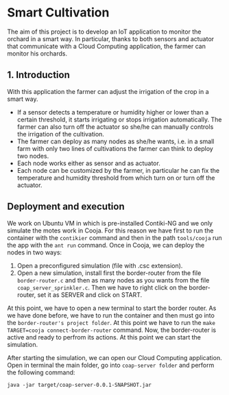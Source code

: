 # Smart Cultivation

The aim of this project is to develop an IoT application to monitor the orchard in a smart way. In particular, thanks to both sensors and actuator that communicate with a Cloud Computing application, the farmer can monitor his orchards.

## 1. Introduction

With this application the farmer can adjust the irrigation of the crop in a smart way. 
- If a sensor detects a temperature or humidity higher or lower than a certain threshold, it starts irrigating or stops irrigation automatically. The farmer can also turn off the actuator so she/he can manually controls the irrigation of the cultivation.
- The farmer can deploy as many nodes as she/he wants, i.e. in a small farm with only two lines of cultivations the farmer can think to deploy two nodes. 
- Each node works either as sensor and as actuator.
- Each node can be customized by the farmer, in particular he can fix the temperature and humidity threshold from which turn on or turn off the actuator.

## Deployment and execution

We work on Ubuntu VM in which is pre-installed Contiki-NG and we only simulate the motes work in Cooja. For this reason we have first to run the container with the `contikier` command and then in the path `tools/cooja` run the app with the `ant run` command. Once in Cooja, we can deploy the nodes in two ways:
1. Open a preconfigured simulation (file with .csc extension).
2. Open a new simulation, install first the border-router from the file `border-router.c` and then as many nodes as you wants from the file `coap_server_sprinkler.c`. Then we have to right click on the border-router, set it as SERVER and click on START.

At this point, we have to open a new terminal to start the border router. As we have done before, we have to run the container and then must go into the `border-router's project folder`. At this point we have to run the `make TARGET=cooja connect-border-router` command. Now, the border-router is active and ready to perfrom its actions. At this point we can start the simulation.

After starting the simulation, we can open our Cloud Computing application. Open in terminal the main folder, go into `coap-server folder`  and perform the following command:
```
java -jar target/coap-server-0.0.1-SNAPSHOT.jar
```

